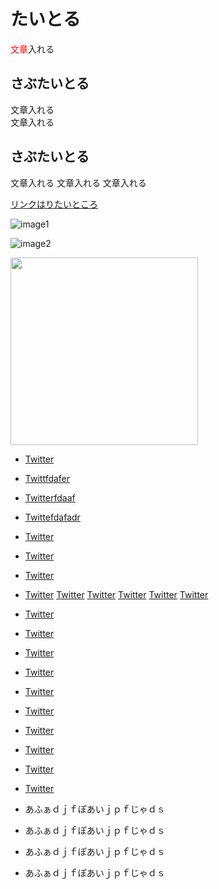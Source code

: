 # たいとる
<span style="color:#f00">文章</span>入れる

## さぶたいとる
文章入れる  
文章入れる

## さぶたいとる
文章入れる
文章入れる
文章入れる

[リンクはりたいところ](https://twitter.com/)

![image1](https://pbs.twimg.com/media/DK-Xlo5U8AA76e4.jpg)

![image2](https://pbs.twimg.com/media/CnFPHR0VUAADj6s.jpg)

<img src="https://pbs.twimg.com/media/CnFPHR0VUAADj6s.jpg" width="300" />



- [Twitter](https://twitter.com/)
- [Twittfdafer](https://twitter.com/)
- [Twitterfdaaf](https://twitter.com/)
- [Twittefdafadr](https://twitter.com/)
- [Twitter](https://twitter.com/)
- [Twitter](https://twitter.com/)
- [Twitter](https://twitter.com/)
- [Twitter](https://twitter.com/)
[Twitter](https://twitter.com/)
[Twitter](https://twitter.com/)
[Twitter](https://twitter.com/)
[Twitter](https://twitter.com/)
[Twitter](https://twitter.com/)
- [Twitter](https://twitter.com/)
- [Twitter](https://twitter.com/)
- [Twitter](https://twitter.com/)
- [Twitter](https://twitter.com/)
- [Twitter](https://twitter.com/)

- [Twitter](https://twitter.com/)
- [Twitter](https://twitter.com/)
- [Twitter](https://twitter.com/)
- [Twitter](https://twitter.com/)
- [Twitter](https://twitter.com/)
- あふぁｄｊｆぽあいｊｐｆじゃｄｓ
- あふぁｄｊｆぽあいｊｐｆじゃｄｓ
- あふぁｄｊｆぽあいｊｐｆじゃｄｓ
- あふぁｄｊｆぽあいｊｐｆじゃｄｓ

